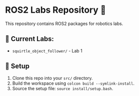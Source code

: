 # ROS2 Labs Repository 🚀

This repository contains ROS2 packages for robotics labs.  
## 📌 Current Labs:
- `squirtle_object_follower/` - Lab 1

## 🚀 Setup
1. Clone this repo into your `src/` directory.
2. Build the workspace using `colcon build --symlink-install`.
3. Source the setup file: `source install/setup.bash`.
